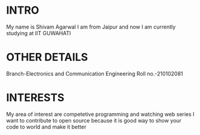# INTRO 
My name is Shivam Agarwal
I am from Jaipur and now I am currently studying at IIT GUWAHATI
# OTHER DETAILS
Branch-Electronics and Communication Engineering
Roll no.-210102081
# INTERESTS
My area of interest are competetive programming and watching web series
I want to contribute to open source because it is good way to show your code to world and make it better 